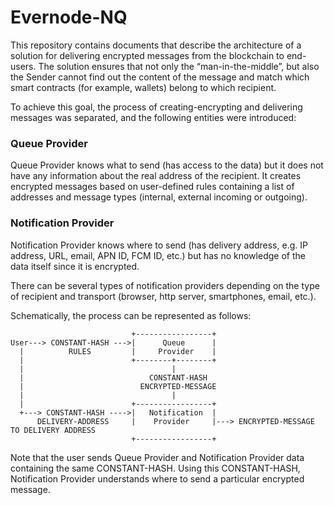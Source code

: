 # Evernode-NQ

This repository contains documents that describe the architecture of a solution for delivering encrypted messages from the blockchain to end-users.
The solution ensures that not only the “man-in-the-middle”, but also the Sender cannot find out the content of the message and match which smart contracts (for example, wallets) belong to which recipient.

To achieve this goal, the process of creating-encrypting and delivering messages was separated, and the following entities were introduced:
 
### Queue Provider
Queue Provider knows what to send (has access to the data) but it does not have any information about the real address of the recipient. It creates encrypted messages based on user-defined rules containing a list of addresses and message types (internal, external incoming or outgoing).

### Notification Provider
Notification Provider knows where to send (has delivery address, e.g. IP address, URL, email, APN ID, FCM ID, etc.) but has no knowledge of the data itself since it is encrypted.

There can be several types of notification providers depending on the type of recipient and transport (browser, http server, smartphones, email, etc.).

Schematically, the process can be represented as follows:
```
                           +-----------------+
User---> CONSTANT-HASH --->|      Queue      |
  |          RULES         |     Provider    |
  |                        +--------+--------+
  |                                 |
  |                            CONSTANT-HASH
  |                          ENCRYPTED-MESSAGE 
  |                                 | 
  |                        +-----------------+
  +---> CONSTANT-HASH ---->|   Notification  |  
      DELIVERY-ADDRESS     |    Provider     |---> ENCRYPTED-MESSAGE TO DELIVERY ADDRESS
                           +-----------------+    
 ```
Note that the user sends Queue Provider and Notification Provider data containing the same CONSTANT-HASH. Using this CONSTANT-HASH, Notification Provider understands where to send a particular encrypted message.
